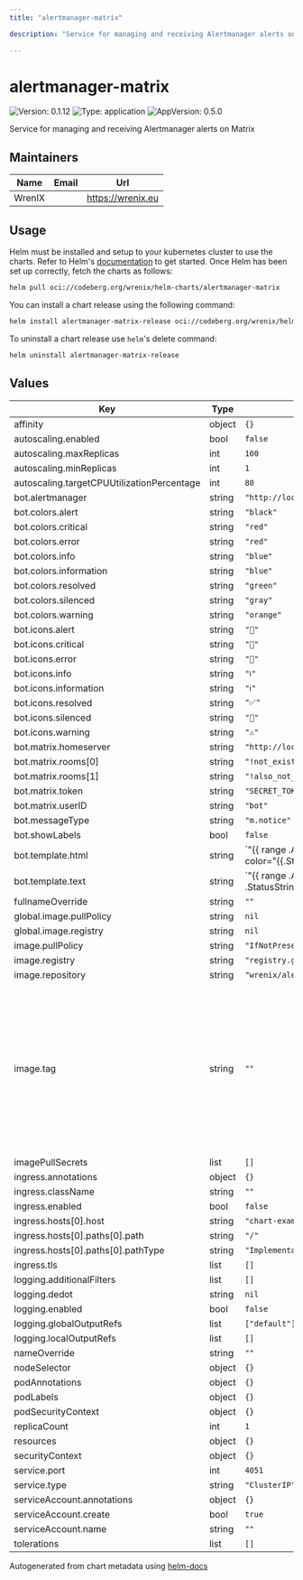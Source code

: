 ```yaml
---
title: "alertmanager-matrix"

description: "Service for managing and receiving Alertmanager alerts on Matrix"

---
```


# alertmanager-matrix

![Version: 0.1.12](https://img.shields.io/badge/Version-0.1.12-informational?style=flat-square) ![Type: application](https://img.shields.io/badge/Type-application-informational?style=flat-square) ![AppVersion: 0.5.0](https://img.shields.io/badge/AppVersion-0.5.0-informational?style=flat-square)

Service for managing and receiving Alertmanager alerts on Matrix

## Maintainers

| Name | Email | Url |
| ---- | ------ | --- |
| WrenIX |  | <https://wrenix.eu> |

## Usage

Helm must be installed and setup to your kubernetes cluster to use the charts.
Refer to Helm's [documentation](https://helm.sh/docs) to get started.
Once Helm has been set up correctly, fetch the charts as follows:

```bash
helm pull oci://codeberg.org/wrenix/helm-charts/alertmanager-matrix
```

You can install a chart release using the following command:

```bash
helm install alertmanager-matrix-release oci://codeberg.org/wrenix/helm-charts/alertmanager-matrix --values values.yaml
```

To uninstall a chart release use `helm`'s delete command:

```bash
helm uninstall alertmanager-matrix-release
```

## Values

| Key | Type | Default | Description |
|-----|------|---------|-------------|
| affinity | object | `{}` |  |
| autoscaling.enabled | bool | `false` |  |
| autoscaling.maxReplicas | int | `100` |  |
| autoscaling.minReplicas | int | `1` |  |
| autoscaling.targetCPUUtilizationPercentage | int | `80` |  |
| bot.alertmanager | string | `"http://localhost:9093"` |  |
| bot.colors.alert | string | `"black"` |  |
| bot.colors.critical | string | `"red"` |  |
| bot.colors.error | string | `"red"` |  |
| bot.colors.info | string | `"blue"` |  |
| bot.colors.information | string | `"blue"` |  |
| bot.colors.resolved | string | `"green"` |  |
| bot.colors.silenced | string | `"gray"` |  |
| bot.colors.warning | string | `"orange"` |  |
| bot.icons.alert | string | `"🔔️"` |  |
| bot.icons.critical | string | `"🚨"` |  |
| bot.icons.error | string | `"🚨"` |  |
| bot.icons.info | string | `"ℹ️"` |  |
| bot.icons.information | string | `"ℹ️"` |  |
| bot.icons.resolved | string | `"✅"` |  |
| bot.icons.silenced | string | `"🔕"` |  |
| bot.icons.warning | string | `"⚠️"` |  |
| bot.matrix.homeserver | string | `"http://localhost:8008"` |  |
| bot.matrix.rooms[0] | string | `"!not_existing:matrix.org"` |  |
| bot.matrix.rooms[1] | string | `"!also_not_existing:matrix.org"` |  |
| bot.matrix.token | string | `"SECRET_TOKEN"` |  |
| bot.matrix.userID | string | `"bot"` |  |
| bot.messageType | string | `"m.notice"` |  |
| bot.showLabels | bool | `false` |  |
| bot.template.html | string | `"{{ range .Alerts }}\n  <font color=\"{{.StatusString|color}}\">\n    {{.StatusString|icon}}\n    <b>{{.StatusString|upper}}</b>\n    {{.AlertName}}:\n  </font>\n  {{.Summary}}\n  {{if ne .Fingerprint \"\"}}\n    ({{.Fingerprint}})\n  {{end}}\n  {{if $.ShowLabels}}\n    <br/>\n    <b>Labels:</b>\n    <code>{{.LabelString}}</code>\n  {{end}}\n  <br/>\n{{- end -}}\n"` |  |
| bot.template.text | string | `"{{ range .Alerts }}\n  {{- .StatusString|icon}} {{ .StatusString|upper }}{{ .AlertName }}: {{ .Summary }} {{ if ne .Fingerprint \"\" -}}\n    ({{.Fingerprint}})\n  {{- end}}\n  {{- if $.ShowLabels -}}\n    , labels:\n    {{- .LabelString}}\n  {{- end }}\n{{ end -}}\n"` |  |
| fullnameOverride | string | `""` |  |
| global.image.pullPolicy | string | `nil` | if set it will overwrite all pullPolicy |
| global.image.registry | string | `nil` | if set it will overwrite all registry entries |
| image.pullPolicy | string | `"IfNotPresent"` | This sets the pull policy for images. (could be overwritten by global.image.pullPolicy) |
| image.registry | string | `"registry.gitlab.com"` | image registry (could be overwritten by global.image.registry) |
| image.repository | string | `"wrenix/alertmanager_matrix"` | image repository |
| image.tag | string | `""` | image tag - Overrides the image tag whose default is the chart appVersion. latest with current:  - amd64      @sha256:2afd6d70f39fdfa98f11758090506f7845aee33cc8d900f9fe39a2574c272063  - 386 /x86   @sha256:beca95e9595de7169ab34406936b585d6676ce03a7fe51815b3a6a4944f9dd6d  - arm v6     @sha256:ce40ea204497bfc9b2e796cf984eba53ba7c59164d39dcd4c11f0ca561e57eca  - arm v7     @sha256:59ce3dfc73be5f70b873fe095e1eee4e0fe1f256b39f8f051ad0a2ffe9d1177e  - arm v8     @sha256:fdbf50e944f8118dd1a44dde21b9cc098fb13837031e2f2492c148848c3d3cc8  - ppc64le    @sha256:4ce02adbf4efe3ad04422e35bd4e87442a7c899fea13988adaeb985c720e0c63  - s390x      @sha256:a202252cc00664a17caa5760f749b35a7b71253d1b1474b861f233e83ada1c76 |
| imagePullSecrets | list | `[]` |  |
| ingress.annotations | object | `{}` |  |
| ingress.className | string | `""` |  |
| ingress.enabled | bool | `false` |  |
| ingress.hosts[0].host | string | `"chart-example.local"` |  |
| ingress.hosts[0].paths[0].path | string | `"/"` |  |
| ingress.hosts[0].paths[0].pathType | string | `"ImplementationSpecific"` |  |
| ingress.tls | list | `[]` |  |
| logging.additionalFilters | list | `[]` | Add other filters to Flow |
| logging.dedot | string | `nil` | if an filter (here or global) for dedot is active - for disable set `null` |
| logging.enabled | bool | `false` | Deploy Flow for logging-operator |
| logging.globalOutputRefs | list | `["default"]` | Flows globalOutputRefs for use of ClusterOutputs |
| logging.localOutputRefs | list | `[]` | Flows localOutputRefs for use of Outputs |
| nameOverride | string | `""` |  |
| nodeSelector | object | `{}` |  |
| podAnnotations | object | `{}` |  |
| podLabels | object | `{}` |  |
| podSecurityContext | object | `{}` |  |
| replicaCount | int | `1` | replicas |
| resources | object | `{}` |  |
| securityContext | object | `{}` |  |
| service.port | int | `4051` |  |
| service.type | string | `"ClusterIP"` |  |
| serviceAccount.annotations | object | `{}` |  |
| serviceAccount.create | bool | `true` |  |
| serviceAccount.name | string | `""` |  |
| tolerations | list | `[]` |  |

Autogenerated from chart metadata using [helm-docs](https://github.com/norwoodj/helm-docs)
